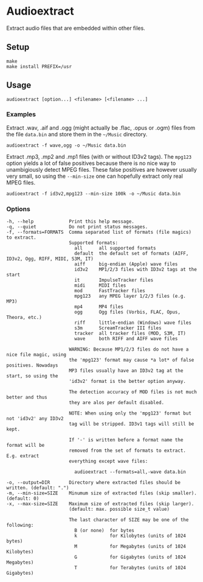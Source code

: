 Audioextract
============

Extract audio files that are embedded within other files.

Setup
-----

	make
	make install PREFIX=/usr

Usage
-----

	audioextract [option...] <filename> [<filename> ...]

### Examples

Extract .wav, .aif and .ogg (might actually be .flac, .opus or .ogm) files from
the file `data.bin` and store them in the `~/Music` directory.

	audioextract -f wave,ogg -o ~/Music data.bin

Extract .mp3, .mp2 and .mp1 files (with or without ID3v2 tags). The `mpg123`
option yields a lot of false positives because there is no nice way to
unambigiously detect MPEG files. These false positives are however usually very
small, so using the `--min-size` one can hopefully extract only real MPEG files.

	audioextract -f id3v2,mpg123 --min-size 100k -o ~/Music data.bin

### Options

	-h, --help             Print this help message.
	-q, --quiet            Do not print status messages.
	-f, --formats=FORMATS  Comma separated list of formats (file magics) to extract.
	                       Supported formats:
	                         all      all supported formats
	                         default  the default set of formats (AIFF, ID3v2, Ogg, RIFF, MIDI, S3M, IT)
	                         aiff     big-endian (Apple) wave files
	                         id3v2    MP1/2/3 files with ID3v2 tags at the start
	                         it       ImpulseTracker files
	                         midi     MIDI files
	                         mod      FastTracker files
	                         mpg123   any MPEG layer 1/2/3 files (e.g. MP3)
	                         mp4      MP4 files
	                         ogg      Ogg files (Vorbis, FLAC, Opus, Theora, etc.)
	                         riff     little-endian (Windows) wave files
	                         s3m      ScreamTracker III files
	                         tracker  all tracker files (MOD, S3M, IT)
	                         wave     both RIFF and AIFF wave files

	                       WARNING: Because MP1/2/3 files do not have a nice file magic, using
	                       the 'mpg123' format may cause *a lot* of false positives. Nowadays
	                       MP3 files usually have an ID3v2 tag at the start, so using the
	                       'id3v2' format is the better option anyway.

	                       The detection accuracy of MOD files is not much better and thus
	                       they are alos per default disabled.

	                       NOTE: When using only the 'mpg123' format but not 'id3v2' any ID3v2
	                       tag will be stripped. ID3v1 tags will still be kept.

	                       If '-' is written before a format name the format will be
	                       removed from the set of formats to extract. E.g. extract
	                       everything except wave files:

	                         audioextract --formats=all,-wave data.bin

	-o, --output=DIR       Directory where extracted files should be written. (default: ".")
	-m, --min-size=SIZE    Minumum size of extracted files (skip smaller). (default: 0)
	-x, --max-size=SIZE    Maximum size of extracted files (skip larger).
	                       (default: max. possible size_t value)

	                       The last character of SIZE may be one of the following:
	                         B (or none)  for bytes
	                         k            for Kilobytes (units of 1024 bytes)
	                         M            for Megabytes (units of 1024 Kilobytes)
	                         G            for Gigabytes (units of 1024 Megabytes)
	                         T            for Terabytes (units of 1024 Gigabytes)

